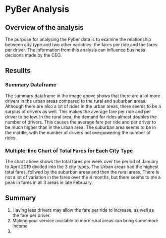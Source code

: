 # PyBer Analysis

## Overview of the analysis
The purpose for analysing the Pyber data is to examine the relationship between city type and two other variables: the fares per ride and the fares per driver. The information from this analysis can influence business decisons made by the CEO.

## Resullts

### Summary Dataframe 

The summary dataframe in the image above shows that there are a lot more drivers in the urban areas compared to the rural and suburban areas. Although there are also a lot of rides in the urban areas, there seems to be a surplus of drivers as well. This makes the average fare per ride and per driver to be low. 
In the rural area, the demand for rides almost doubles the number of drivers. This causes the average fare per ride and per driver to be much higher than in the urban area. 
The suburban area seems to be in the middle, with the number of drivers not overpowering the number of rides. 

### Multiple-line Chart of Total Fares for Each City Type

The chart above shows the total fares per week over the period of January to April 2019 divided into the 3 city types. The Urban areas had the highest total fares, follwed by the suburban areas and then the rural areas. There is not a lot of variation in the fares over the 4 months, but there seems to me a peak in fares in all 3 areas in late February. 


## Summary
1. Having less drivers may allow the fare per ride to increase, as well as the fare per driver. 
2. Making your service available to more rural areas can bring some more income 
3. 
